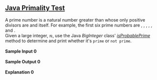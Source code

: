 ## **[Java Primality Test](https://www.hackerrank.com/challenges/java-primality-test)** 
A prime number is a natural number greater than whose only positive divisors are and itself. For example, the first six prime numbers are , , , , , and .<br>Given a large integer, <span style="font-size: 100%; display: inline-block;" class="MathJax_SVG" id="MathJax-Element-9-Frame"><svg xmlns:xlink="http://www.w3.org/1999/xlink" width="1.395ex" height="1.676ex" style="vertical-align: -0.338ex;" viewBox="0 -576.1 600.5 721.6" role="img" focusable="false"><g stroke="currentColor" fill="currentColor" stroke-width="0" transform="matrix(1 0 0 -1 0 0)"><path stroke-width="1" d="M21 287Q22 293 24 303T36 341T56 388T89 425T135 442Q171 442 195 424T225 390T231 369Q231 367 232 367L243 378Q304 442 382 442Q436 442 469 415T503 336T465 179T427 52Q427 26 444 26Q450 26 453 27Q482 32 505 65T540 145Q542 153 560 153Q580 153 580 145Q580 144 576 130Q568 101 554 73T508 17T439 -10Q392 -10 371 17T350 73Q350 92 386 193T423 345Q423 404 379 404H374Q288 404 229 303L222 291L189 157Q156 26 151 16Q138 -11 108 -11Q95 -11 87 -5T76 7T74 17Q74 30 112 180T152 343Q153 348 153 366Q153 405 129 405Q91 405 66 305Q60 285 60 284Q58 278 41 278H27Q21 284 21 287Z"></path></g></svg></span>, use the Java <em>BigInteger</em> class' <a href="https://docs.oracle.com/javase/7/docs/api/java/math/BigInteger.html#isProbablePrime%28int%29"><em>isProbablePrime</em></a> method to determine and print whether it's <code>prime</code> or  <code>not prime</code>.<br><br>**Sample Input 0**<br><br>**Sample Output 0**<br><br>**Explanation 0**<br><br>